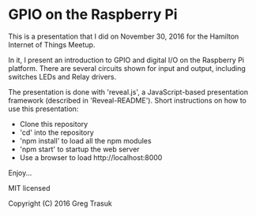 # GPIO on the Raspberry Pi

This is a presentation that I did on November 30, 2016 for the Hamilton
Internet of Things Meetup.

In it, I present an introduction to GPIO and digital I/O on the Raspberry Pi
platform.  There are several circuits shown for input and output, including switches
LEDs and Relay drivers.

The presentation is done with 'reveal.js', a JavaScript-based presentation framework
(described in 'Reveal-README').  Short instructions on how to use this presentation:

- Clone this repository
- 'cd' into the repository
- 'npm install' to load all the npm modules
- 'npm start' to startup the web server
- Use a browser to load http://localhost:8000

Enjoy...

MIT licensed

Copyright (C) 2016 Greg Trasuk
